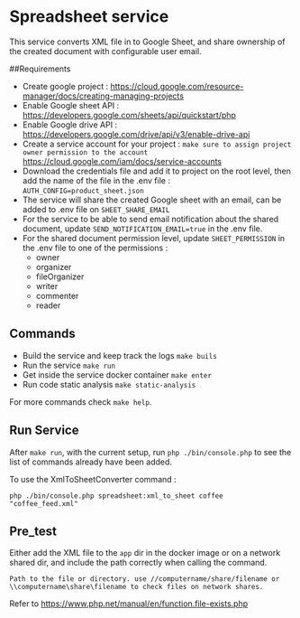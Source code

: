 # Spreadsheet service

This service converts XML file in to Google Sheet, and share ownership of the created document with configurable user email.

##Requirements 
- Create google project : https://cloud.google.com/resource-manager/docs/creating-managing-projects
- Enable Google sheet API : https://developers.google.com/sheets/api/quickstart/php
- Enable Google drive API : https://developers.google.com/drive/api/v3/enable-drive-api
- Create a service account for your project : 
`make sure to assign project owner permission to the account`
  https://cloud.google.com/iam/docs/service-accounts
- Download the credentials file and add it to project on the root level, then add the name of the file in the .env file :
  `AUTH_CONFIG=product_sheet.json`
- The service will share the created Google sheet with an email, can be added to .env file on `SHEET_SHARE_EMAIL` 
- For the service to be able to send email notification about the shared document, update `SEND_NOTIFICATION_EMAIL=true` in the .env file.
- For the shared document permission level, update `SHEET_PERMISSION` in the .env file to one of the permissions : 
  - owner
  - organizer
  - fileOrganizer
  - writer
  - commenter
  - reader
## Commands
- Build the service and keep track the logs 
`make buils` 
- Run the service
`make run`
- Get inside the service docker container
`make enter`
- Run code static analysis 
`make static-analysis`

For more commands check `make help`.

## Run Service
After `make run`, with the current setup, run `php ./bin/console.php` to see the list of commands already have been added.

To use the XmlToSheetConverter command :

`php ./bin/console.php spreadsheet:xml_to_sheet coffee "coffee_feed.xml"`

## Pre_test
Either add the XML file to the `app` dir in the docker image or on a network shared dir, and include the path correctly when calling the command.

`Path to the file or directory. use //computername/share/filename or \\computername\share\filename to check files on network shares.`

Refer to https://www.php.net/manual/en/function.file-exists.php
